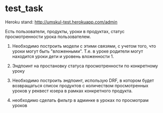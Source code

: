 # test_task

Heroku stand: http://umskul-test.herokuapp.com/admin

Есть пользователи, продукты, уроки в продуктах, статус просмотренности урока пользователем.

1. Необходимо построить модели с этими связями, с учетом того, что уроки могут быть "вложенными". Т.е. в уроке родители могут находится уроки дети и уровень вложенности 1.

2. Эндпоинт на простановку статуса просмотренности по конкретному уроку

3. Необходимо построить эндпоинт, использую DRF, в котором будет возвращаться 
список продуктов с количеством просмотренных уроков у реквест юзера в 
рамках конкретного продукта.

4. необходимо сделать фильтр в админке в уроках по просмотрам уроков
